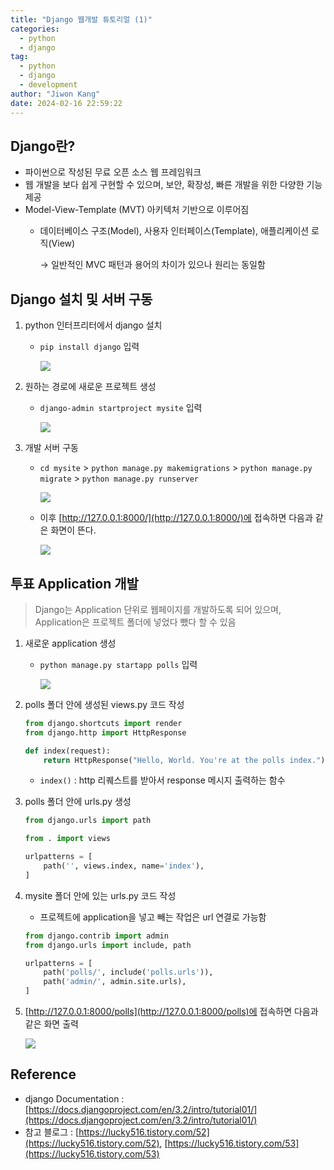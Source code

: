 ```yaml
---
title: "Django 웹개발 튜토리얼 (1)"
categories:
  - python
  - django
tag:
  - python
  - django
  - development
author: "Jiwon Kang"
date: 2024-02-16 22:59:22
---
```


## Django란?

- 파이썬으로 작성된 무료 오픈 소스 웹 프레임워크
- 웹 개발을 보다 쉽게 구현할 수 있으며, 보안, 확장성, 빠른 개발을 위한 다양한 기능 제공
- Model-View-Template (MVT) 아키텍처 기반으로 이루어짐
    - 데이터베이스 구조(Model), 사용자 인터페이스(Template), 애플리케이션 로직(View)
        
        → 일반적인 MVC 패턴과 용어의 차이가 있으나 원리는 동일함
        

## Django 설치 및 서버 구동

1. python 인터프리터에서 django 설치
    - `pip install django` 입력
        
        ![](/images/Python/Django/1/Untitled.png)
        
2. 원하는 경로에 새로운 프로젝트 생성
    - `django-admin startproject mysite` 입력
        
        ![](/images/Python/Django/1/Untitled1.png)
        
3. 개발 서버 구동
    - `cd mysite` > `python manage.py makemigrations` > `python manage.py migrate` > `python manage.py runserver`
        
        ![](/images/Python/Django/1/Untitled2.png)
        
    - 이후 [http://127.0.0.1:8000/](http://127.0.0.1:8000/)에 접속하면 다음과 같은 화면이 뜬다.
        
        ![](/images/Python/Django/1/Untitled3.png)
        

## 투표 Application 개발

> Django는 Application 단위로 웹페이지를 개발하도록 되어 있으며, Application은 프로젝트 폴더에 넣었다 뺐다 할 수 있음
> 
1. 새로운 application 생성
    - `python manage.py startapp polls` 입력
        
        ![](/images/Python/Django/1/Untitled4.png)
        
2. polls 폴더 안에 생성된 views.py 코드 작성
    
    ```python
    from django.shortcuts import render
    from django.http import HttpResponse
    
    def index(request):
        return HttpResponse("Hello, World. You're at the polls index.")
    ```
    
    - `index()` : http 리퀘스트를 받아서 response 메시지 출력하는 함수
3. polls 폴더 안에 urls.py 생성
    
    ```python
    from django.urls import path
    
    from . import views
    
    urlpatterns = [
        path('', views.index, name='index'),
    ]
    ```
    
4. mysite 폴더 안에 있는 urls.py 코드 작성
    - 프로젝트에 application을 넣고 빼는 작업은 url 연결로 가능함
    
    ```python
    from django.contrib import admin
    from django.urls import include, path
    
    urlpatterns = [
        path('polls/', include('polls.urls')),
        path('admin/', admin.site.urls),
    ]
    ```
    
5. [http://127.0.0.1:8000/polls](http://127.0.0.1:8000/polls)에 접속하면 다음과 같은 화면 출력
    
    ![](/images/Python/Django/1/Untitled5.png)
    

## Reference

- django Documentation : [https://docs.djangoproject.com/en/3.2/intro/tutorial01/](https://docs.djangoproject.com/en/3.2/intro/tutorial01/)
- 참고 블로그 : [https://lucky516.tistory.com/52](https://lucky516.tistory.com/52), [https://lucky516.tistory.com/53](https://lucky516.tistory.com/53)